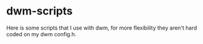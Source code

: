 dwm-scripts
============================
Here is some scripts that I use with dwm, for more flexibility they aren't hard coded on my dwm config.h.
